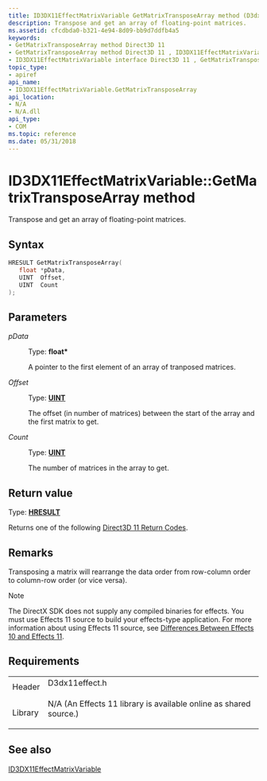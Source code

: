 ```yaml
---
title: ID3DX11EffectMatrixVariable GetMatrixTransposeArray method (D3dx11effect.h)
description: Transpose and get an array of floating-point matrices.
ms.assetid: cfcdbda0-b321-4e94-8d09-bb9d7ddfb4a5
keywords:
- GetMatrixTransposeArray method Direct3D 11
- GetMatrixTransposeArray method Direct3D 11 , ID3DX11EffectMatrixVariable interface
- ID3DX11EffectMatrixVariable interface Direct3D 11 , GetMatrixTransposeArray method
topic_type:
- apiref
api_name:
- ID3DX11EffectMatrixVariable.GetMatrixTransposeArray
api_location:
- N/A
- N/A.dll
api_type:
- COM
ms.topic: reference
ms.date: 05/31/2018
---
```


# ID3DX11EffectMatrixVariable::GetMatrixTransposeArray method

Transpose and get an array of floating-point matrices.

## Syntax


```C++
HRESULT GetMatrixTransposeArray(
   float *pData,
   UINT  Offset,
   UINT  Count
);
```



## Parameters

<dl> <dt>

*pData* 
</dt> <dd>

Type: **float\***

A pointer to the first element of an array of tranposed matrices.

</dd> <dt>

*Offset* 
</dt> <dd>

Type: **[**UINT**](/windows/desktop/WinProg/windows-data-types)**

The offset (in number of matrices) between the start of the array and the first matrix to get.

</dd> <dt>

*Count* 
</dt> <dd>

Type: **[**UINT**](/windows/desktop/WinProg/windows-data-types)**

The number of matrices in the array to get.

</dd> </dl>

## Return value

Type: **[**HRESULT**](https://msdn.microsoft.com/library/Bb401631(v=MSDN.10).aspx)**

Returns one of the following [Direct3D 11 Return Codes](d3d11-graphics-reference-returnvalues.md).

## Remarks

Transposing a matrix will rearrange the data order from row-column order to column-row order (or vice versa).

> [!Note]  
> The DirectX SDK does not supply any compiled binaries for effects. You must use Effects 11 source to build your effects-type application. For more information about using Effects 11 source, see [Differences Between Effects 10 and Effects 11](d3d11-graphics-programming-guide-effects-differences.md).

 

## Requirements



|                    |                                                                                                                                              |
|--------------------|----------------------------------------------------------------------------------------------------------------------------------------------|
| Header<br/>  | <dl> <dt>D3dx11effect.h</dt> </dl>                                                    |
| Library<br/> | <dl> <dt>N/A (An Effects 11 library is available online as shared source.)</dt> </dl> |



## See also

<dl> <dt>

[ID3DX11EffectMatrixVariable](id3dx11effectmatrixvariable.md)
</dt> </dl>

 

